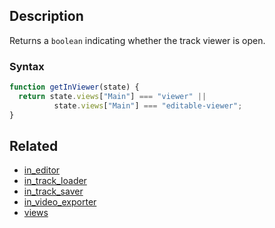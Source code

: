 ## Description

Returns a `boolean` indicating whether the track viewer is open.

### Syntax

```js
function getInViewer(state) {
  return state.views["Main"] === "viewer" || 
          state.views["Main"] === "editable-viewer";
}
```

## Related

- [in_editor](./in_editor.md)
- [in_track_loader](./in_track_loader.md)
- [in_track_saver](./in_track_saver.md)
- [in_video_exporter](./in_video_exporter.md)
- [views](./views.md)
